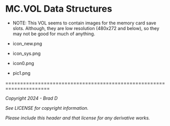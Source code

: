 # MC.VOL Data Structures

* NOTE: This VOL seems to contain images for the memory card save slots. Although, they are low resolution (480x272 and below), so they may not be good for much of anything.

* icon_new.png

* icon_sys.png

* icon0.png

* pic1.png

=====================================================================

*Copyright 2024 - Brad D*

*See LICENSE for copyright information.*

*Please include this header and that license for any derivative works.*